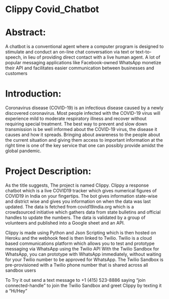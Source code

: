 # Clippy Covid_Chatbot

# Abstract: 
A chatbot is a conventional agent where a computer program is designed to stimulate and conduct an on-line chat conversation via text or text-to-speech, in lieu of providing direct contact with a live human agent. A lot of popular messaging applications like Facebook-owned WhatsApp monetize their API and facilitates easier communication between businesses and customers

# Introduction:
Coronavirus disease (COVID-19) is an infectious disease caused by a newly discovered coronavirus. Most people infected with the COVID-19 virus will experience mild to moderate respiratory illness and recover without requiring special treatment. The best way to prevent and slow down transmission is be well informed about the COVID-19 virus, the disease it causes and how it spreads.
Bringing about awareness to the people about the current situation and giving them access to important information at the right time is one of the key service that one can possibly provide amidst the global pandemic. 

# Project Description: 

As the title suggests, The project is named Clippy. Clippy a response chatbot which is a live COVID19 tracker which gives numerical figures of COVID19 in India on your fingertips. The bot gives information state-wise and district wise and gives you information on when the data was last updated.
The data is fetched from covid19india.org which is a crowdsourced initiative which gathers data from state bulletins and official handles to update the numbers. The data is validated by a group of volunteers and published into a Google sheet and an API. 

Clippy is made using Python and Json Scripting which is then hosted on Heroku and the webhook feed is then linked to Twilio. Twilio is a cloud based communications platform which allows you to test and prototype messaging via WhatsApp using the Twilio API
With the Twilio Sandbox for WhatsApp, you can prototype with WhatsApp immediately, without waiting for your Twilio number to be approved for WhatsApp. The Twilio Sandbox is pre-provisioned with a Twilio phone number that is shared across all sandbox users

To Try it out send a text message to +1 (415) 523-8886 saying “join connected-handle” to join the Twilio Sandbox and greet Clippy by texting it a “Hi/Hey”
